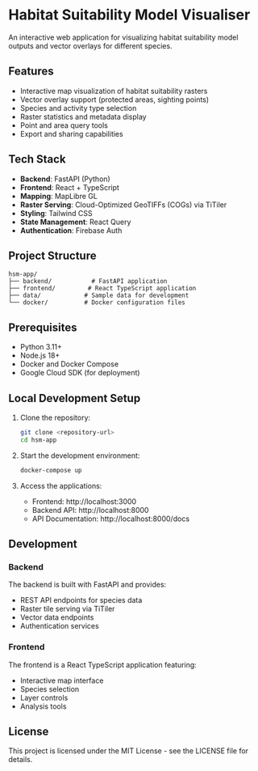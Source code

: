 # Habitat Suitability Model Visualiser

An interactive web application for visualizing habitat suitability model outputs and vector overlays for different species.

## Features

- Interactive map visualization of habitat suitability rasters
- Vector overlay support (protected areas, sighting points)
- Species and activity type selection
- Raster statistics and metadata display
- Point and area query tools
- Export and sharing capabilities

## Tech Stack

- **Backend**: FastAPI (Python)
- **Frontend**: React + TypeScript
- **Mapping**: MapLibre GL
- **Raster Serving**: Cloud-Optimized GeoTIFFs (COGs) via TiTiler
- **Styling**: Tailwind CSS
- **State Management**: React Query
- **Authentication**: Firebase Auth

## Project Structure

```
hsm-app/
├── backend/           # FastAPI application
├── frontend/         # React TypeScript application
├── data/            # Sample data for development
└── docker/          # Docker configuration files
```

## Prerequisites

- Python 3.11+
- Node.js 18+
- Docker and Docker Compose
- Google Cloud SDK (for deployment)

## Local Development Setup

1. Clone the repository:
   ```bash
   git clone <repository-url>
   cd hsm-app
   ```

2. Start the development environment:
   ```bash
   docker-compose up
   ```

3. Access the applications:
   - Frontend: http://localhost:3000
   - Backend API: http://localhost:8000
   - API Documentation: http://localhost:8000/docs

## Development

### Backend

The backend is built with FastAPI and provides:
- REST API endpoints for species data
- Raster tile serving via TiTiler
- Vector data endpoints
- Authentication services

### Frontend

The frontend is a React TypeScript application featuring:
- Interactive map interface
- Species selection
- Layer controls
- Analysis tools

## License

This project is licensed under the MIT License - see the LICENSE file for details.
